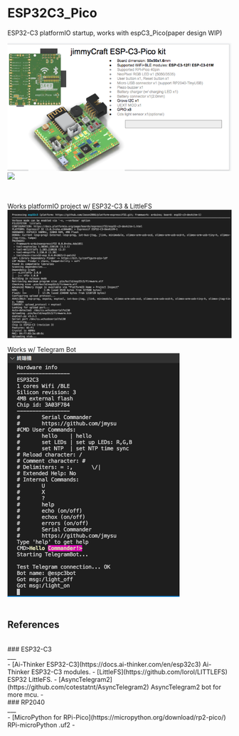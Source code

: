# ESP32C3_Pico
 
 ESP32-C3 platformIO startup, works with espC3_Pico(paper design WIP) <br>

<img src= "pic/espC3picoKit.png" width=600><img src= "pic/espC3pico_0318.gif" width=400>
<br>
<br>
<br>

Works platformIO project w/ ESP32-C3 & LittleFS<br>
<img src= "pic/ESP32C3.png">
<br> 

Works w/ Telegram Bot<br>
<img src= "pic/espC3cmdBot.png"><br>
<br>

## References
<br>
 ### ESP32-C3 <br>
 ___ <br>
- [Ai-Thinker ESP32-C3](https://docs.ai-thinker.com/en/esp32c3) Ai-Thinker ESP32-C3 modules.
- [LittleFS](https://github.com/lorol/LITTLEFS) ESP32 LittleFS.
- [AsyncTelegram2](https://github.com/cotestatnt/AsyncTelegram2)  AsyncTelegram2 bot for more mcu.
- 
<br>
 ### RP2040 <br> 
 ___ <br>
- [MicroPython for RPi-Pico](https://micropython.org/download/rp2-pico/) RPi-microPython .uf2
-
